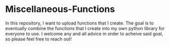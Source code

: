 # Miscellaneous-Functions
In this repository, I want to upload functions that I create. The goal is to eventually combine the functions that I create into my own python library for everyone to use. I welcome any and all advice in order to acheive said goal, so please feel free to reach out!
